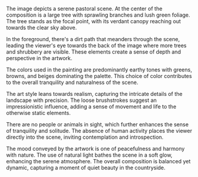  The image depicts a serene pastoral scene. At the center of the composition is a large tree with sprawling branches and lush green foliage. The tree stands as the focal point, with its verdant canopy reaching out towards the clear sky above.

In the foreground, there's a dirt path that meanders through the scene, leading the viewer's eye towards the back of the image where more trees and shrubbery are visible. These elements create a sense of depth and perspective in the artwork.

The colors used in the painting are predominantly earthy tones with greens, browns, and beiges dominating the palette. This choice of color contributes to the overall tranquility and naturalness of the scene.

The art style leans towards realism, capturing the intricate details of the landscape with precision. The loose brushstrokes suggest an impressionistic influence, adding a sense of movement and life to the otherwise static elements.

There are no people or animals in sight, which further enhances the sense of tranquility and solitude. The absence of human activity places the viewer directly into the scene, inviting contemplation and introspection.

The mood conveyed by the artwork is one of peacefulness and harmony with nature. The use of natural light bathes the scene in a soft glow, enhancing the serene atmosphere. The overall composition is balanced yet dynamic, capturing a moment of quiet beauty in the countryside. 

